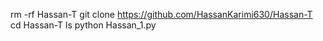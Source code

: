 rm -rf Hassan-T
git clone 
https://github.com/HassanKarimi630/Hassan-T
cd Hassan-T
ls
python Hassan_1.py
